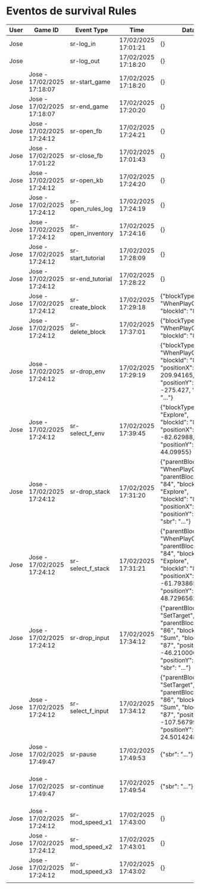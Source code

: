 # Eventos de survival Rules

| User  | Game ID  | Event Type | Time  | Data  | Descripción  |
|-------|-------------|------------|-------|-------|---------------|
|Jose||sr-log_in|17/02/2025 17:01:21|{}| Inicia sesión|
|Jose||sr-log_out|17/02/2025 17:18:20|{}| Cierra sesión|
|Jose|Jose - 17/02/2025 17:18:07|sr-start_game|17/02/2025 17:18:20|{}| Empieza una partida|
|Jose|Jose - 17/02/2025 17:18:07|sr-end_game|17/02/2025 17:20:20|{}| Termina una partida|
| Jose  | Jose - 17/02/2025 17:24:12  | sr-open_fb  | 17/02/2025 17:24:21  | {}   | Abre la base de hechos|
| Jose  | Jose - 17/02/2025 17:01:22  | sr-close_fb       | 17/02/2025 17:01:43   | {}   | Cierra la base de hechos
| Jose  | Jose - 17/02/2025 17:24:12  | sr-open_kb  | 17/02/2025 17:24:20  | {}   | Abre la base de conocimientos|
| Jose  | Jose - 17/02/2025 17:24:12  | sr-open_rules_log  | 17/02/2025 17:24:19  | {}   | Abre el log de las reglas
| Jose  | Jose - 17/02/2025 17:24:12  | sr-open_inventory  | 17/02/2025 17:24:16  | {}   | Abre el inventario
| Jose  | Jose - 17/02/2025 17:24:12  | sr-start_tutorial  | 17/02/2025 17:28:09  | {}   | Empieza el tutorial
| Jose  | Jose - 17/02/2025 17:24:12  | sr-end_tutorial    | 17/02/2025 17:28:22  | {}   | Termina el tutorial
| Jose  | Jose - 17/02/2025 17:24:12  | sr-create_block   | 17/02/2025 17:29:18  | {"blockType": "WhenPlayClicked", "blockId": "84"} | Crea un bloque
| Jose  | Jose - 17/02/2025 17:24:12  | sr-delete_block  | 17/02/2025 17:37:01  | {"blockType": "WhenPlayClicked", "blockId": "84"} | Elimina un bloque
| Jose  | Jose - 17/02/2025 17:24:12  | sr-drop_env       | 17/02/2025 17:29:19  | {"blockType": "WhenPlayClicked", "blockId": "84", "positionX": 209.94165, "positionY": -275.427, "sbr": "<Block>...</Block>"} | Deja un bloque en el entorno
| Jose  | Jose - 17/02/2025 17:24:12  | sr-select_f_env   | 17/02/2025 17:39:45   | {"blockType": "Explore", "blockId": "85", "positionX": -82.62988, "positionY": 44.09955} | Selecciona un bloque que estaba en el entorno
| Jose  | Jose - 17/02/2025 17:24:12  | sr-drop_stack     | 17/02/2025 17:31:20  | {"parentBlockType": "WhenPlayClicked", "parentBlockId": "84", "blockType": "Explore", "blockId": "85", "positionX": 0.0, "positionY": 10.0, "sbr": "<Block>...</Block>"} | Suelta un bloque dentro de otro
| Jose  | Jose - 17/02/2025 17:24:12  | sr-select_f_stack | 17/02/2025 17:31:21  | {"parentBlockType": "WhenPlayClicked", "parentBlockId": "84", "blockType": "Explore", "blockId": "85", "positionX": -61.7938652, "positionY": 48.7296562} | Selecciona un bloque que estaba en otro
| Jose  | Jose - 17/02/2025 17:24:12  | sr-drop_input     | 17/02/2025 17:34:12  | {"parentBlockType": "SetTarget", "parentBlockId": "86", "blockType": "Sum", "blockId": "87", "positionX": -46.2100067, "positionY": 30.0, "sbr": "<Block>...</Block>"} | Suelta un bloque en la sección de input de otro
| Jose  | Jose - 17/02/2025 17:24:12  | sr-select_f_input | 17/02/2025 17:34:12  | {"parentBlockType": "SetTarget", "parentBlockId": "86", "blockType": "Sum", "blockId": "87", "positionX": -107.567993, "positionY": 24.5014248} | Selecciona un bloque que estaba la sección de input de otro
| Jose  | Jose - 17/02/2025 17:49:47  | sr-pause          | 17/02/2025 17:49:53   | {"sbr": "..."} | Pausa el juego y la ejecución de las reglas
| Jose  | Jose - 17/02/2025 17:49:47  | sr-continue       | 17/02/2025 17:49:54   | {"sbr": "..."} | Reanuda el juego y ejecuta las reglas de ese instante
| Jose  | Jose - 17/02/2025 17:24:12  | sr-mod_speed_x1   | 17/02/2025 17:43:00   | {}   | Modifica la velocidad del juego a x1
| Jose  | Jose - 17/02/2025 17:24:12  | sr-mod_speed_x2   | 17/02/2025 17:43:01   | {}   | Modifica la velocidad del juego a x2
| Jose  | Jose - 17/02/2025 17:24:12  | sr-mod_speed_x3   | 17/02/2025 17:43:02   | {}   | Modifica la velocidad del juego a x3
|       |         |            |       |       ||